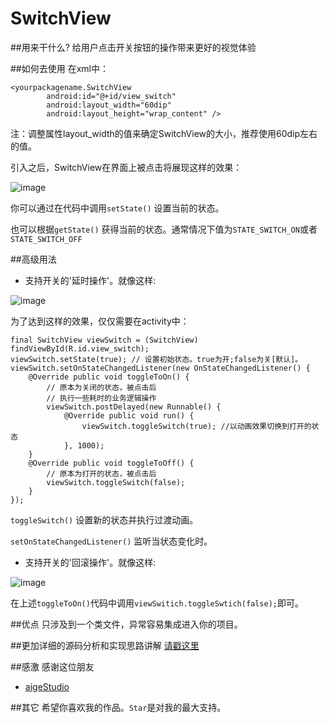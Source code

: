 # SwitchView

##用来干什么?
给用户点击开关按钮的操作带来更好的视觉体验

##如何去使用
在xml中：
```
<yourpackagename.SwitchView
        android:id="@+id/view_switch"
        android:layout_width="60dip"
        android:layout_height="wrap_content" />
```
注：调整属性layout_width的值来确定SwitchView的大小，推荐使用60dip左右的值。

引入之后，SwitchView在界面上被点击将展现这样的效果：

![image](https://github.com/iielse/SwitchView/blob/HEAD/effect/1.gif)

你可以通过在代码中调用`setState()` 设置当前的状态。

也可以根据`getState()` 获得当前的状态。通常情况下值为`STATE_SWITCH_ON`或者`STATE_SWITCH_OFF`

##高级用法
* 支持开关的'延时操作'。就像这样:

![image](https://github.com/iielse/SwitchView/blob/HEAD/effect/2.gif)

为了达到这样的效果，仅仅需要在activity中：
```
final SwitchView viewSwitch = (SwitchView) findViewById(R.id.view_switch);
viewSwitch.setState(true); // 设置初始状态。true为开;false为关[默认]。
viewSwitch.setOnStateChangedListener(new OnStateChangedListener() {
	@Override public void toggleToOn() {
		// 原本为关闭的状态，被点击后
        // 执行一些耗时的业务逻辑操作
        viewSwitch.postDelayed(new Runnable() {
    		@Override public void run() {
				viewSwitch.toggleSwitch(true); //以动画效果切换到打开的状态
			}, 1000);
	}
	@Override public void toggleToOff() {
		// 原本为打开的状态，被点击后
		viewSwitch.toggleSwitch(false);
	}
});
```

`toggleSwitch()` 设置新的状态并执行过渡动画。

`setOnStateChangedListener()` 监听当状态变化时。

* 支持开关的'回滚操作'。就像这样:

![image](https://github.com/iielse/SwitchView/blob/HEAD/effect/3.gif)

在上述`toggleToOn()`代码中调用`viewSwitich.toggleSwtich(false);`即可。

##优点
 只涉及到一个类文件，异常容易集成进入你的项目。

##更加详细的源码分析和实现思路讲解
[请戳这里](http://blog.csdn.net/bfbx5173/article/details/45191147) 


##感激
感谢这位朋友

* [aigeStudio](http://blog.csdn.net/aigestudio) 

##其它
希望你喜欢我的作品。`Star`是对我的最大支持。
